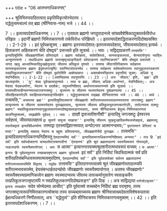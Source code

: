+++
title = "06 आरम्भणाधिकरणम्"

+++
श्रुतिभिरुपपादितत्वात् प्रकृतिविकृत्योरभेदस्य ।  
यद्धेतुत्वमचाल्यं तत् ब्रह्म (श्रीनिवास-नाम) भजे ।। 44 ।।  
  
7 ।। इतरव्यपदेशाधिकरणम् ।। 7 ।। एतावता ब्रह्मणो जगदुपादानत्वे सांख्यवैशेषिकाद्युक्ततर्कविरोधः परिहृतः । इदानीं ब्रह्मणो निमित्तकारणत्वे तर्कविरोधः परिह्रियते ।। इतरव्यपदेशाद्धिताकरणादिदोषप्रसक्तिः ।। 2-1-29 ।। इदं पूर्वपक्षसूत्रम् । ब्रह्मणाः इतरव्यपदेशात्-इतरत्वव्यपदेशात्, जीवत्वव्यपदेशात् इत्यर्थः । हिताकरणं अहितकरणं चेति दोषद्वयं" प्रसज्यते इति सूत्रार्थः ।। भावः । सद्विद्याप्रकरणे ``तत्त्वमसि'' इत्यादिश्रुतिभिः जीवब्रह्मणोरैक्यं प्रतिपाद्यते । ब्रह्मणः सर्वज्ञत्वं, सर्वशक्तित्वं, सत्यसङ्कल्पत्वं, चेत्यादयोगुणाः भवद्भिः अभ्युपगम्यन्ते । तथाविधस्य ब्रह्मणो जगत्स्रृष्टृत्वाङ्गीकारे स्वेष्टाकरणं स्वानिष्टकरणं" चेति दोषद्वयं प्रसज्यते । जगत् खलु आध्यात्मिकादिदुःखहेतुत्वात् जीवस्य प्रतिकूलं दृश्यते । ततश्च जीवानतिरिक्तस्य सर्वज्ञस्य सत्यसङ्कल्पस्य ब्रह्मणः ईदृशजगत्सृष्टिः स्वानिष्टसंपादनमेव । ततश्च सर्वज्ञस्य सर्वशक्तेस्तस्य स्वानुकूलजगदकरणं स्वप्रतिकूलजगत्करणं" चेति दोषद्वयं दुर्वारमिति आक्षेपप्रकारः । अक्ताक्षेपपरिहाराय प्रवृत्तमिदं सूत्रम्- अधिकं तु भेदनिर्देशात् ।। 2-1-22 ।। [अशम्दिवच्च तदनुपपत्तिः ।। 23 ।।] अत्र `जीवात्' इति, `ब्रह्म' इति चाध्याहार्यम् । `तु' शब्दः पूर्वपक्षव्यावृत्त्यर्थः । तथा च ब्रह्म, जीवात् अधिकं-अर्थान्तरं, भेदनिर्देशात्;- अत्र मेदपदं भेदकधर्माणां, भेदस्य च प्रदर्शकं; तदुभयनिर्देशात् अर्थान्तरत्वमवगम्यते इति सूत्रार्थः ।। तत्त्वमसीत्यादीनामन्यपरत्वाज्जगत्स्रष्टुः । सृज्यस्य च जीवस्य स्वरूपभेदस्य दुष्प्रकम्पतया ।। 45 ।। जीवाहितकरणेऽपि स्वाहितकरणप्रसङ्गविलहेण । यद्धेतुत्वमचाल्यं तद्ब्रह्म घीनिवासनाम भजे ।। 46 ।। अर्थः । ``तच्वमसि,'' ``अयमात्मा ब्रह्म'' इत्यादिश्रुतिवाक्यानां जीवब्रह्मणोः शरीरात्मभावरूपतादात्म्यपरतया जगत्स्रष्टुः ब्रह्मणः" तत्सृज्यस्य च जीवस्य स्वरूपभेदस्य दुरपह्नवत्वात्, सृज्यस्य जीवस्य प्रतिकूलभूतजगत्करणेऽपि, ततोऽन्यस्य स्लष्टुः ब्रह्मणः" स्वप्रतिकूलकरणस्वानुकूलाकरणरूपदोषद्वयप्रसङ्गाभावात्, यस्य श्रीनिवासस्य हेतुत्वं-निमित्तकारणत्वं चालयितुमशक्यं, तद्ब्रह्मेति पूर्ववत् ।। भावः । ``ज्ञाज्ञौ द्वावजावीशनीशौ'' इत्यादिषु जगत्स्रष्टुः ईश्वरस्य सर्वज्ञत्वं, जीवस्याल्पज्ञत्वं ``द्वा सुपर्णा सयुजा सखाया'' इत्यादिषु जीवस्य सुखदुःखादिकर्मफलभोक्तृत्वं, ब्रह्ममस्तु तदभोक्तृत्वं इत्यादिवैधर्म्याणां ``तस्माद्वा एतस्माद्विज्ञानमयात् अन्योऽन्तर आत्मानन्दमयः;'' ``पृथगात्मानं प्रेरितारं च मत्वा'' इत्यादिषु साक्षात् भेदस्य च बहुशः प्रतिपादनात्, जीवब्रह्मणोर्भेदो दुरपह्नवः । ``तत्त्वमसि'' इत्यादिसामानाधिकरण्यनिर्देशस्तु ``ऐतदात्म्यमिदं सर्वं'' इत्यादिसामानाधिकरण्यनिर्देशवत् अन्यपरः" । तत्र हि `इदं सर्वं' इति सर्वपदोक्तानां काष्ठलोष्टपाषाणादीनां `ऐतदात्म्यं' इति श्रुतं ब्रह्मतादात्म्यं स्वरूपैक्यरूपं नोपपद्यते, जडाजडयोः स्वरूपैक्यायोगात् । अतः ``स आत्मा'' इत्यानन्तरवाक्यश्रुतशरीरात्मभावरूपं वाच्यम् । ``स आत्मा'' इत्यत्र हि पूर्वप्रस्तुतस्य तच्छब्दपमृष्टस्य ब्रह्मणः पूर्ववाक्ये ``इदं सर्वं'' इति निर्दिष्टं चिदचिदात्मकं सर्वं प्रति शरीरप्रतिसंबन्धित्वरूपमात्मत्वमुपदिश्य, ``ऐतदात्म्यमिदं सर्वं'' इति पूर्ववाक्योक्तं सर्वस्य ब्रह्मतादात्म्यं शरीरात्मभावरूपमिति विवृतम् । तद्वदेव ``तत्त्वमसि'' इतितदनन्तरवाक्ये श्रुतं जीवब्रह्मणोस्तादात्म्यपि शरीरात्मभावरूपमेव, हेयसंबन्धार्हतदनर्हयोः जीवब्रह्मणोः स्वरूपैक्यायोगात् । अतश्च जीवब्रह्मणोः" स्वरूपैक्यस्याप्रमाणिकत्वेन ब्रह्मणः स्वस्मादन्यस्य जीवस्य तत्तत्कर्मानुसारेण स्वसङ्कर्पेन तत्प्रतिकूलजगत्सृष्टावपि न स्वप्रतिकूलकरणदिदोषप्रसङ्ग" इति दिक् ।। अत्र साद्विद्याया ``तत्तेजोऽसृजत'' इत्यत्र तच्चब्देन ``सदेव सोम्येदमग्र आसीत्'' इति पूर्ववाक्ये सच्चब्देन निर्दिष्टं ब्रह्म परामृश्य, तस्य जगत्स्रष्टृत्वरूपनिमित्तकारणत्वोक्त्या तस्य सच्चब्दवाच्यस्य ब्रह्मणः श्रीनिवासाख्यदेवताविशेषरूपताया ईक्षत्यधिकरणे निर्णीतत्वात्, अत्र ``यद्धेतुत्वं'' इति शीनिवासस्य निमित्तकारणत्वमुक्तम् ।। 42 ।। इति इतरव्यपदेशाधिकरणम् ।। 7 ।।